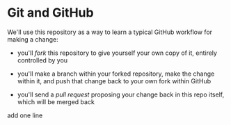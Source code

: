 # Git and GitHub

We'll use this repository as a way to learn a typical GitHub workflow for
making a change:

  * you'll *fork* this repository to give yourself your own copy of it,
    entirely controlled by you

  * you'll make a branch within your forked repository, make the change
    within it, and push that change back to your own fork within GitHub

  * you'll send a *pull request* proposing your change back in this repo
    itself, which will be merged back
    
add one line
    
    
